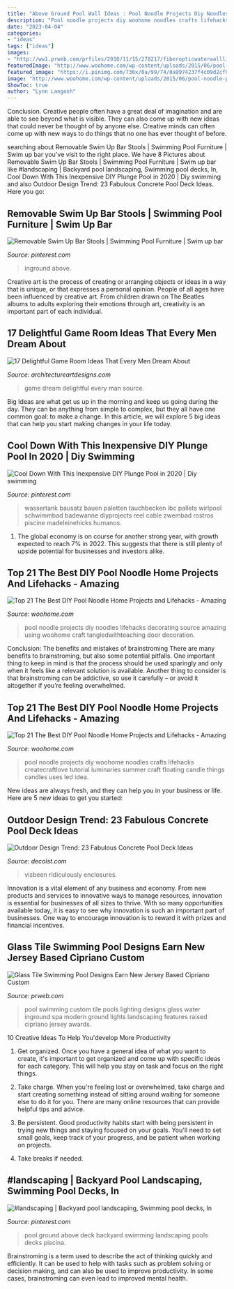 ```yaml
---
title: "Above Ground Pool Wall Ideas : Pool Noodle Projects Diy Noodles Lifehacks Decorating Source Amazing Using Woohome Craft Tangledwithteaching Door Decoration"
description: "Pool noodle projects diy woohome noodles crafts lifehacks createcraftlove tutorial luminaries summer craft floating candle things candles uses led idea"
date: "2023-04-04"
categories:
- "ideas"
tags: ["ideas"]
images:
- "http://ww1.prweb.com/prfiles/2010/11/15/278217/fiberopticwaterwalllighting.jpg"
featuredImage: "http://www.woohome.com/wp-content/uploads/2015/06/pool-noodle-projects-woohome-8.jpg"
featured_image: "https://i.pinimg.com/736x/8a/99/74/8a9974237f4c09d2cf030ff524729c81.jpg"
image: "http://www.woohome.com/wp-content/uploads/2015/06/pool-noodle-projects-woohome-8.jpg"
ShowToc: true
author: "Lynn Langosh"
---
```



Conclusion.
Creative people often have a great deal of imagination and are able to see beyond what is visible. They can also come up with new ideas that could never be thought of by anyone else. Creative minds can often come up with new ways to do things that no one has ever thought of before.

	

		
searching about Removable Swim Up Bar Stools | Swimming Pool Furniture | Swim up bar you've visit to the right place. We have 8 Pictures about Removable Swim Up Bar Stools | Swimming Pool Furniture | Swim up bar like #landscaping | Backyard pool landscaping, Swimming pool decks, In, Cool Down With This Inexpensive DIY Plunge Pool in 2020 | Diy swimming and also Outdoor Design Trend: 23 Fabulous Concrete Pool Deck Ideas. Here you go:
		
    
## Removable Swim Up Bar Stools | Swimming Pool Furniture | Swim Up Bar

<img loading=lazy src="https://i.pinimg.com/736x/e4/4c/63/e44c63777cda20a23a256b14b91722ef.jpg" onerror="this.onerror=null;this.src='https://tse2.mm.bing.net/th?id=OIP.8gOIS31PVzKx0d1iWE7luwHaLH&amp;pid=15.1';" alt="Removable Swim Up Bar Stools | Swimming Pool Furniture | Swim up bar">

_Source: pinterest.com_

>inground above. 

	

Creative art is the process of creating or arranging objects or ideas in a way that is unique, or that expresses a personal opinion. People of all ages have been influenced by creative art. From children drawn on The Beatles albums to adults exploring their emotions through art, creativity is an important part of each individual.

    
## 17 Delightful Game Room Ideas That Every Men Dream About

<img loading=lazy src="https://www.architectureartdesigns.com/wp-content/uploads/2015/10/711.jpg" onerror="this.onerror=null;this.src='https://tse3.mm.bing.net/th?id=OIP.ESbXPGoEdpROnSJlAmb_eAHaFL&amp;pid=15.1';" alt="17 Delightful Game Room Ideas That Every Men Dream About">

_Source: architectureartdesigns.com_

>game dream delightful every man source. 

	

Big Ideas are what get us up in the morning and keep us going during the day. They can be anything from simple to complex, but they all have one common goal: to make a change. In this article, we will explore 5 big ideas that can help you start making changes in your life today.

    
## Cool Down With This Inexpensive DIY Plunge Pool In 2020 | Diy Swimming

<img loading=lazy src="https://i.pinimg.com/736x/8a/99/74/8a9974237f4c09d2cf030ff524729c81.jpg" onerror="this.onerror=null;this.src='https://tse4.mm.bing.net/th?id=OIP.lxB-nzpkeOvKLNlWU-CKiQAAAA&amp;pid=15.1';" alt="Cool Down With This Inexpensive DIY Plunge Pool in 2020 | Diy swimming">

_Source: pinterest.com_

>wassertank bausatz bauen paletten tauchbecken ibc pallets wirlpool schwimmbad badewanne diyprojects reel cable zwembad rostros piscine madeleinehicks humanos. 

	

1. The global economy is on course for another strong year, with growth expected to reach 7% in 2022. This suggests that there is still plenty of upside potential for businesses and investors alike.

    
## Top 21 The Best DIY Pool Noodle Home Projects And Lifehacks - Amazing

<img loading=lazy src="http://www.woohome.com/wp-content/uploads/2015/06/pool-noodle-projects-woohome-10.jpg" onerror="this.onerror=null;this.src='https://tse2.mm.bing.net/th?id=OIP._hv0w-bAhlwfl5JD-eQYYAHaLG&amp;pid=15.1';" alt="Top 21 The Best DIY Pool Noodle Home Projects and Lifehacks - Amazing">

_Source: woohome.com_

>pool noodle projects diy noodles lifehacks decorating source amazing using woohome craft tangledwithteaching door decoration. 

	

Conclusion: The benefits and mistakes of brainstroming
There are many benefits to brainstroming, but also some potential pitfalls. One important thing to keep in mind is that the process should be used sparingly and only when it feels like a relevant solution is available. Another thing to consider is that brainstroming can be addictive, so use it carefully – or avoid it altogether if you’re feeling overwhelmed.

    
## Top 21 The Best DIY Pool Noodle Home Projects And Lifehacks - Amazing

<img loading=lazy src="http://www.woohome.com/wp-content/uploads/2015/06/pool-noodle-projects-woohome-8.jpg" onerror="this.onerror=null;this.src='https://tse4.mm.bing.net/th?id=OIP.DbNiR0DGP6yGrnAVSryw6QHaK_&amp;pid=15.1';" alt="Top 21 The Best DIY Pool Noodle Home Projects and Lifehacks - Amazing">

_Source: woohome.com_

>pool noodle projects diy woohome noodles crafts lifehacks createcraftlove tutorial luminaries summer craft floating candle things candles uses led idea. 

	

New ideas are always fresh, and they can help you in your business or life. Here are 5 new ideas to get you started: 

    
## Outdoor Design Trend: 23 Fabulous Concrete Pool Deck Ideas

<img loading=lazy src="https://cdn.decoist.com/wp-content/uploads/2015/04/Concrete-decks-work-beautifully-for-indoor-pools-as-well.jpg" onerror="this.onerror=null;this.src='https://tse3.mm.bing.net/th?id=OIP.A03XzZZC5LEVkaLrv-XexwHaLJ&amp;pid=15.1';" alt="Outdoor Design Trend: 23 Fabulous Concrete Pool Deck Ideas">

_Source: decoist.com_

>visbeen ridiculously enclosures. 

	

Innovation is a vital element of any business and economy. From new products and services to innovative ways to manage resources, innovation is essential for businesses of all sizes to thrive. With so many opportunities available today, it is easy to see why innovation is such an important part of businesses. One way to encourage innovation is to reward it with prizes and financial incentives.

    
## Glass Tile Swimming Pool Designs Earn New Jersey Based Cipriano Custom

<img loading=lazy src="http://ww1.prweb.com/prfiles/2010/11/15/278217/fiberopticwaterwalllighting.jpg" onerror="this.onerror=null;this.src='https://tse3.mm.bing.net/th?id=OIP.36UMbp9-1wP023LPgCS00AHaE8&amp;pid=15.1';" alt="Glass Tile Swimming Pool Designs Earn New Jersey Based Cipriano Custom">

_Source: prweb.com_

>pool swimming custom tile pools lighting designs glass water inground spa modern ground lights landscaping features raised cipriano jersey awards. 

	

10 Creative Ideas To Help You'develop More Productivity
1. Get organized. Once you have a general idea of what you want to create, it's important to get organized and come up with specific ideas for each category. This will help you stay on task and focus on the right things.
2. Take charge. When you're feeling lost or overwhelmed, take charge and start creating something instead of sitting around waiting for someone else to do it for you. There are many online resources that can provide helpful tips and advice.

3. Be persistent. Good productivity habits start with being persistent in trying new things and staying focused on your goals. You'll need to set small goals, keep track of your progress, and be patient when working on projects.

4. Take breaks if needed.

    
## #landscaping | Backyard Pool Landscaping, Swimming Pool Decks, In

<img loading=lazy src="https://i.pinimg.com/736x/e1/18/0f/e1180f7df1784c9b98f6441b5d0d6db7.jpg" onerror="this.onerror=null;this.src='https://tse1.mm.bing.net/th?id=OIP.UzXJQ4I3YE3Tt0zFSz1H1AHaMu&amp;pid=15.1';" alt="#landscaping | Backyard pool landscaping, Swimming pool decks, In">

_Source: pinterest.com_

>pool ground above deck backyard swimming landscaping pools decks piscina. 

	

Brainstroming is a term used to describe the act of thinking quickly and efficiently. It can be used to help with tasks such as problem solving or decision making, and can also be used to improve productivity. In some cases, brainstroming can even lead to improved mental health.

